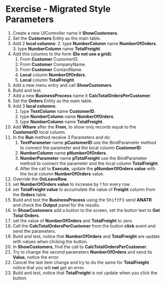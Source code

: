 ﻿# Exercise - Migrated Style Parameters

1. Create a new UIController name it **ShowCustomers**.
2. Set the **Customers** Entity as the main table.
3. Add 2 **local columns**:
	2. type **NumberColumn** name **NumberOfOrders**.
	3. type **NumberColumn** name **TotalFreight**.
4. Add this columns to the form **(Do not use a grid)**:  
	1. From **Customer** CustomerID.
	2. From **Customer** CompanyName.
	3. From **Customer** ContactName.
	4. **Local** column **NumberOfOrders**.
	5. **Local** column **TotalFreight**.
4. Add a new menu entry and call **ShowCustomers**.
5. Build and test.
6. Add a new **BusinessProcess** name it **CalcTotalOrdersPerCustomer**.
7. Set the **Orders** Entity as the main table.
8. Add 3 **local columns**:
	1. type **TextColumn** name **CustomerID**.
	2. type **NumberColumn** name **NumberOfOrders**.
	3. type **NumberColumn** name **TotalFreight**.
9. Add **Whare** after the **From**, to show only records equal to the **CustomerID** local column.
9. In the **Run** method receive 3 Parameters and do:  
	1. **TextParameter** name **pCustomerID** use the BindParameter method to connect the parameter and the local column **CustomerID**.
	2. **NumberColumn** name **pNumberOfOrders**.  
	3. **NumberParameter** name **pTotalFreight** use the BindParameter method to connect the parameter and the local column **TotalFreight**.
	4. After the call to **Execute**, update the **pNumberOfOrders value** with the local column **NumberOfOrders** value.
10. Override the **OnLeaveRow**.
11. set **NumberOfOrders value** to increase by 1 for every row.
12. set **TotalFreight value** to accumulate the value of **Freight** column from the **Orders** table.
12. Build and test the **BusinessProcess** using the <kbd>Shift</kbd><kbd>F3</kbd> send **ANATR** and check the **Output** panel for the results. 
13. In **ShowCustomers** add a button to the screen, set the button text to **Get Total Orders**.
14. set the value of **NumberOfOrders** and **TotalFreight** to zero.
14. Call the **CalcTotalOrdersPerCustomer** from the button **click** event and send the parameters.
15. Build and test, notice that **NumberOfOrders** and **TotalFreight** are update with values when clicking the button.
16. In **ShowCustomers**, find the call to **CalcTotalOrdersPerCustomer**.
17. Try to change the second parameters **NumberOfOrders** and send its **Value**, notice the error.
18. Cancel the last item change and try to do the same for **TotalFreight** notice that you will **not** get an error.
19. Build and test, notice that **TotalFreight** is not update when you click the button.